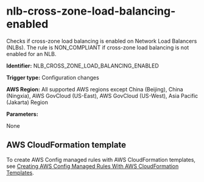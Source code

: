 # nlb\-cross\-zone\-load\-balancing\-enabled<a name="nlb-cross-zone-load-balancing-enabled"></a>

Checks if cross\-zone load balancing is enabled on Network Load Balancers \(NLBs\)\. The rule is NON\_COMPLIANT if cross\-zone load balancing is not enabled for an NLB\. 

**Identifier:** NLB\_CROSS\_ZONE\_LOAD\_BALANCING\_ENABLED

**Trigger type:** Configuration changes

**AWS Region:** All supported AWS regions except China \(Beijing\), China \(Ningxia\), AWS GovCloud \(US\-East\), AWS GovCloud \(US\-West\), Asia Pacific \(Jakarta\) Region

**Parameters:**

None  

## AWS CloudFormation template<a name="w79aac11c32c17b7d387c15"></a>

To create AWS Config managed rules with AWS CloudFormation templates, see [Creating AWS Config Managed Rules With AWS CloudFormation Templates](aws-config-managed-rules-cloudformation-templates.md)\.